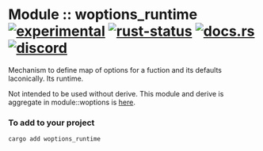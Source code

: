 # Module :: woptions_runtime [![experimental](https://img.shields.io/badge/stability-experimental-orange.svg)](https://github.com/emersion/stability-badges#experimental) [![rust-status](https://github.com/Wandalen/wTools/actions/workflows/ModulewOptionsRuntimePush.yml/badge.svg)](https://github.com/Wandalen/wTools/actions/workflows/ModulewOptionsRuntimePush.yml) [![docs.rs](https://img.shields.io/docsrs/woptions_runtime?color=e3e8f0&logo=docs.rs)](https://docs.rs/woptions_runtime) [![discord](https://img.shields.io/discord/872391416519737405?color=e3e8f0&logo=discord&logoColor=e3e8f0)](https://discord.gg/JwTG6d2b)

Mechanism to define map of options for a fuction and its defaults laconically. Its runtime.

Not intended to be used without derive. This module and derive is aggregate in module::woptions is [here](https://github.com/Wandalen/wTools/tree/master/module/rust/woptions).

### To add to your project

```bash
cargo add woptions_runtime
```
